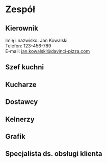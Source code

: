 # Zespół

## Kierownik
Imię i nazwisko: Jan Kowalski  
Telefon: 123-456-789  
E-mail: jan.kowalski@davinci-pizza.com  

## Szef kuchni

## Kucharze

## Dostawcy

## Kelnerzy

## Grafik

## Specjalista ds. obsługi klienta
